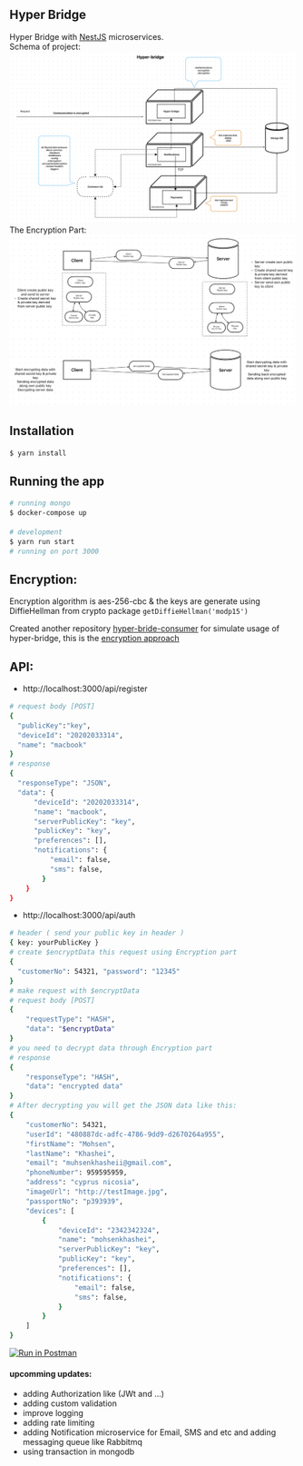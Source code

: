 ## Hyper Bridge

Hyper Bridge with [NestJS](https://github.com/nestjs/nest) microservices.<br />
Schema of project:
![Alt text](image.png)
The Encryption Part:
![Alt text](image-1.png)

## Installation

```bash
$ yarn install
```

## Running the app

```bash
# running mongo
$ docker-compose up

# development
$ yarn run start
# running on port 3000
```

## Encryption:

Encryption algorithm is aes-256-cbc & the keys are generate using DiffieHellman from crypto package `getDiffieHellman('modp15')`

Created another repository [hyper-bride-consumer](https://github.com/mohsenkhashei/hyper-bridge-consumer/tree/develop) for simulate usage of hyper-bridge, this is the [encryption approach](https://github.com/mohsenkhashei/hyper-bridge-consumer/blob/develop/src/helper/encryption.helper.ts)

## API:

- http://localhost:3000/api/register

```bash
# request body [POST]
{
  "publicKey":"key",
  "deviceId": "20202033314",
  "name": "macbook"
}
# response
{
  "responseType": "JSON",
  "data": {
      "deviceId": "20202033314",
      "name": "macbook",
      "serverPublicKey": "key",
      "publicKey": "key",
      "preferences": [],
      "notifications": {
          "email": false,
          "sms": false,
        }
    }
}
```

- http://localhost:3000/api/auth

```bash
# header ( send your public key in header )
{ key: yourPublicKey }
# create $encryptData this request using Encryption part
{
  "customerNo": 54321, "password": "12345"
}
# make request with $encryptData
# request body [POST]
{
    "requestType": "HASH",
    "data": "$encryptData"
}
# you need to decrypt data through Encryption part
# response
{
    "responseType": "HASH",
    "data": "encrypted data"
}
# After decrypting you will get the JSON data like this:
{
    "customerNo": 54321,
    "userId": "480887dc-adfc-4786-9dd9-d2670264a955",
    "firstName": "Mohsen",
    "lastName": "Khashei",
    "email": "muhsenkhasheii@gmail.com",
    "phoneNumber": 959595959,
    "address": "cyprus nicosia",
    "imageUrl": "http://testImage.jpg",
    "passportNo": "p393939",
    "devices": [
        {
            "deviceId": "2342342324",
            "name": "mohsenkhashei",
            "serverPublicKey": "key",
            "publicKey": "key",
            "preferences": [],
            "notifications": {
                "email": false,
                "sms": false,
            }
        }
    ]
}
```

[![Run in Postman](https://run.pstmn.io/button.svg)](https://app.getpostman.com/run-collection/1566887-79f2b501-f517-452f-898d-3301c5284210?action=collection%2Ffork&source=rip_markdown&collection-url=entityId%3D1566887-79f2b501-f517-452f-898d-3301c5284210%26entityType%3Dcollection%26workspaceId%3Df20b8551-2f10-4363-b926-f1d77d8643ff)

#### upcomming updates:

- adding Authorization like (JWt and ...)
- adding custom validation
- improve logging
- adding rate limiting
- adding Notification microservice for Email, SMS and etc and adding messaging queue like Rabbitmq
- using transaction in mongodb
